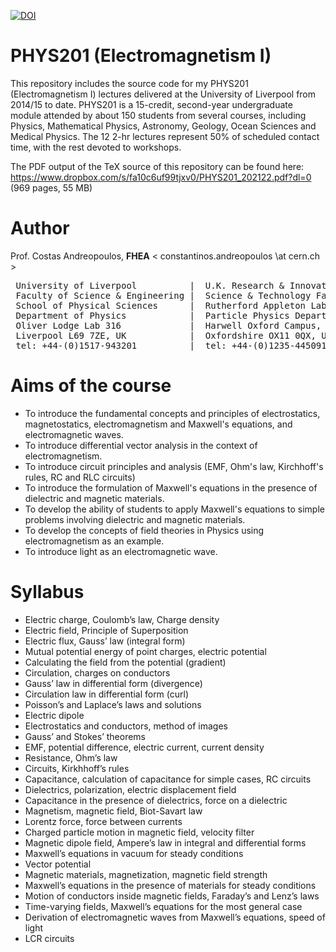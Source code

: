 
[![DOI](https://zenodo.org/badge/152058137.svg)](https://doi.org/10.5281/zenodo.15365258)


# PHYS201 (Electromagnetism I) 

This repository includes the source code for my PHYS201 (Electromagnetism I) lectures delivered at the University of Liverpool from 2014/15 to date. PHYS201 is a 15-credit, second-year undergraduate module attended by about 150 students from several courses, including Physics, Mathematical Physics, Astronomy, Geology, Ocean Sciences and Medical Physics. The 12 2-hr lectures represent 50% of scheduled contact time, with the rest devoted to workshops. 

The PDF output of the TeX source of this repository can be found here:
https://www.dropbox.com/s/fa10c6uf99tjxv0/PHYS201_202122.pdf?dl=0 (969 pages, 55 MB)

# Author

Prof. Costas Andreopoulos, **FHEA**  < constantinos.andreopoulos \at cern.ch >

<pre>
 University of Liverpool          |  U.K. Research & Innovation (UKRI)
 Faculty of Science & Engineering |  Science & Technology Facilities Council (STFC)
 School of Physical Sciences      |  Rutherford Appleton Laboratory 
 Department of Physics            |  Particle Physics Department
 Oliver Lodge Lab 316             |  Harwell Oxford Campus, R1 2.89
 Liverpool L69 7ZE, UK            |  Oxfordshire OX11 0QX, UK          
 tel: +44-(0)1517-943201          |  tel: +44-(0)1235-445091 
</pre>


# Aims of the course

- To introduce the fundamental concepts and principles of electrostatics, magnetostatics,
electromagnetism and Maxwell's equations, and electromagnetic waves.
- To introduce differential vector analysis in the context of electromagnetism.
- To introduce circuit principles and analysis (EMF, Ohm's law, Kirchhoff's rules, RC and RLC circuits)
- To introduce the formulation of Maxwell's equations in the presence of dielectric and magnetic materials.
- To develop the ability of students to apply Maxwell's equations to simple problems involving dielectric and
magnetic materials.
- To develop the concepts of field theories in Physics using electromagnetism as an example.
- To introduce light as an electromagnetic wave.

# Syllabus

- Electric charge, Coulomb’s law, Charge density
- Electric field, Principle of Superposition
- Electric flux, Gauss’ law (integral form)
- Mutual potential energy of point charges, electric potential
- Calculating the field from the potential (gradient)
- Circulation, charges on conductors
- Gauss’ law in differential form (divergence)
- Circulation law in differential form (curl)
- Poisson’s and Laplace’s laws and solutions
- Electric dipole
- Electrostatics and conductors, method of images
- Gauss’ and Stokes’ theorems
- EMF, potential difference, electric current, current density
- Resistance, Ohm’s law
- Circuits, Kirkhhoff’s rules
- Capacitance, calculation of capacitance for simple cases, RC circuits
- Dielectrics, polarization, electric displacement field
- Capacitance in the presence of dielectrics, force on a dielectric
- Magnetism, magnetic field, Biot-Savart law
- Lorentz force, force between currents
- Charged particle motion in magnetic field, velocity filter
- Magnetic dipole field, Ampere’s law in integral and differential forms
- Maxwell’s equations in vacuum for steady conditions
- Vector potential
- Magnetic materials, magnetization, magnetic field strength
- Maxwell’s equations in the presence of materials for steady conditions
- Motion of conductors inside magnetic fields, Faraday’s and Lenz’s laws
- Time-varying fields, Maxwell’s equations for the most general case
- Derivation of electromagnetic waves from Maxwell’s equations, speed of light
- LCR circuits

